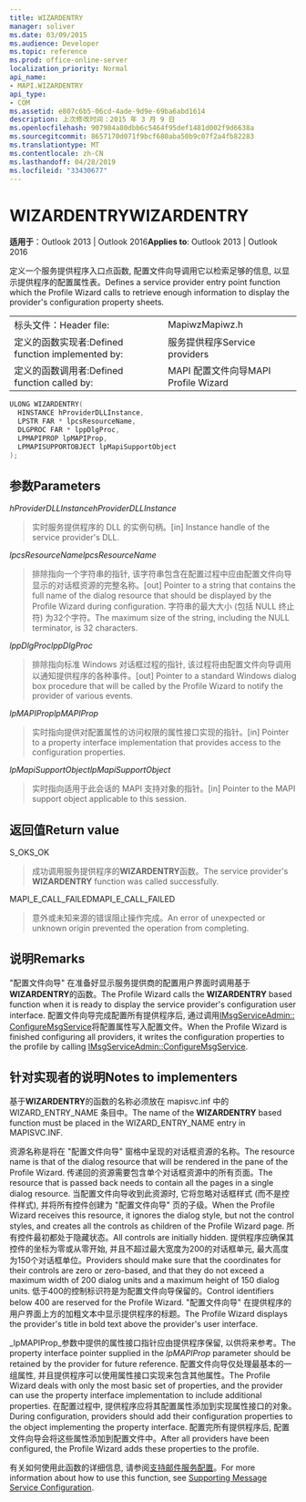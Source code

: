 ```yaml
---
title: WIZARDENTRY
manager: soliver
ms.date: 03/09/2015
ms.audience: Developer
ms.topic: reference
ms.prod: office-online-server
localization_priority: Normal
api_name:
- MAPI.WIZARDENTRY
api_type:
- COM
ms.assetid: e807c6b5-06cd-4ade-9d9e-69ba6abd1614
description: 上次修改时间：2015 年 3 月 9 日
ms.openlocfilehash: 907984a80dbb6c5464f95def1481d002f9d6638a
ms.sourcegitcommit: 8657170d071f9bcf680aba50b9c07f2a4fb82283
ms.translationtype: MT
ms.contentlocale: zh-CN
ms.lasthandoff: 04/28/2019
ms.locfileid: "33430677"
---
```

# <a name="wizardentry"></a><span data-ttu-id="01c03-103">WIZARDENTRY</span><span class="sxs-lookup"><span data-stu-id="01c03-103">WIZARDENTRY</span></span>

  
  
<span data-ttu-id="01c03-104">**适用于**：Outlook 2013 | Outlook 2016</span><span class="sxs-lookup"><span data-stu-id="01c03-104">**Applies to**: Outlook 2013 | Outlook 2016</span></span> 
  
<span data-ttu-id="01c03-105">定义一个服务提供程序入口点函数, 配置文件向导调用它以检索足够的信息, 以显示提供程序的配置属性表。</span><span class="sxs-lookup"><span data-stu-id="01c03-105">Defines a service provider entry point function which the Profile Wizard calls to retrieve enough information to display the provider's configuration property sheets.</span></span> 
  
|||
|:-----|:-----|
|<span data-ttu-id="01c03-106">标头文件：</span><span class="sxs-lookup"><span data-stu-id="01c03-106">Header file:</span></span>  <br/> |<span data-ttu-id="01c03-107">Mapiwz</span><span class="sxs-lookup"><span data-stu-id="01c03-107">Mapiwz.h</span></span>  <br/> |
|<span data-ttu-id="01c03-108">定义的函数实现者:</span><span class="sxs-lookup"><span data-stu-id="01c03-108">Defined function implemented by:</span></span>  <br/> |<span data-ttu-id="01c03-109">服务提供程序</span><span class="sxs-lookup"><span data-stu-id="01c03-109">Service providers</span></span>  <br/> |
|<span data-ttu-id="01c03-110">定义的函数调用者:</span><span class="sxs-lookup"><span data-stu-id="01c03-110">Defined function called by:</span></span>  <br/> |<span data-ttu-id="01c03-111">MAPI 配置文件向导</span><span class="sxs-lookup"><span data-stu-id="01c03-111">MAPI Profile Wizard</span></span>  <br/> |
   
```cpp
ULONG WIZARDENTRY(
  HINSTANCE hProviderDLLInstance,
  LPSTR FAR * lpcsResourceName,
  DLGPROC FAR * lppDlgProc,
  LPMAPIPROP lpMAPIProp,
  LPMAPISUPPORTOBJECT lpMapiSupportObject
);
```

## <a name="parameters"></a><span data-ttu-id="01c03-112">参数</span><span class="sxs-lookup"><span data-stu-id="01c03-112">Parameters</span></span>

 <span data-ttu-id="01c03-113">_hProviderDLLInstance_</span><span class="sxs-lookup"><span data-stu-id="01c03-113">_hProviderDLLInstance_</span></span>
  
> <span data-ttu-id="01c03-114">实时服务提供程序的 DLL 的实例句柄。</span><span class="sxs-lookup"><span data-stu-id="01c03-114">[in] Instance handle of the service provider's DLL.</span></span> 
    
 <span data-ttu-id="01c03-115">_lpcsResourceName_</span><span class="sxs-lookup"><span data-stu-id="01c03-115">_lpcsResourceName_</span></span>
  
> <span data-ttu-id="01c03-116">排除指向一个字符串的指针, 该字符串包含在配置过程中应由配置文件向导显示的对话框资源的完整名称。</span><span class="sxs-lookup"><span data-stu-id="01c03-116">[out] Pointer to a string that contains the full name of the dialog resource that should be displayed by the Profile Wizard during configuration.</span></span> <span data-ttu-id="01c03-117">字符串的最大大小 (包括 NULL 终止符) 为32个字符。</span><span class="sxs-lookup"><span data-stu-id="01c03-117">The maximum size of the string, including the NULL terminator, is 32 characters.</span></span> 
    
 <span data-ttu-id="01c03-118">_lppDlgProc_</span><span class="sxs-lookup"><span data-stu-id="01c03-118">_lppDlgProc_</span></span>
  
> <span data-ttu-id="01c03-119">排除指向标准 Windows 对话框过程的指针, 该过程将由配置文件向导调用以通知提供程序的各种事件。</span><span class="sxs-lookup"><span data-stu-id="01c03-119">[out] Pointer to a standard Windows dialog box procedure that will be called by the Profile Wizard to notify the provider of various events.</span></span> 
    
 <span data-ttu-id="01c03-120">_lpMAPIProp_</span><span class="sxs-lookup"><span data-stu-id="01c03-120">_lpMAPIProp_</span></span>
  
> <span data-ttu-id="01c03-121">实时指向提供对配置属性的访问权限的属性接口实现的指针。</span><span class="sxs-lookup"><span data-stu-id="01c03-121">[in] Pointer to a property interface implementation that provides access to the configuration properties.</span></span> 
    
 <span data-ttu-id="01c03-122">_lpMapiSupportObject_</span><span class="sxs-lookup"><span data-stu-id="01c03-122">_lpMapiSupportObject_</span></span>
  
> <span data-ttu-id="01c03-123">实时指向适用于此会话的 MAPI 支持对象的指针。</span><span class="sxs-lookup"><span data-stu-id="01c03-123">[in] Pointer to the MAPI support object applicable to this session.</span></span>
    
## <a name="return-value"></a><span data-ttu-id="01c03-124">返回值</span><span class="sxs-lookup"><span data-stu-id="01c03-124">Return value</span></span>

<span data-ttu-id="01c03-125">S_OK</span><span class="sxs-lookup"><span data-stu-id="01c03-125">S_OK</span></span> 
  
> <span data-ttu-id="01c03-126">成功调用服务提供程序的**WIZARDENTRY**函数。</span><span class="sxs-lookup"><span data-stu-id="01c03-126">The service provider's **WIZARDENTRY** function was called successfully.</span></span> 
    
<span data-ttu-id="01c03-127">MAPI_E_CALL_FAILED</span><span class="sxs-lookup"><span data-stu-id="01c03-127">MAPI_E_CALL_FAILED</span></span> 
  
> <span data-ttu-id="01c03-128">意外或未知来源的错误阻止操作完成。</span><span class="sxs-lookup"><span data-stu-id="01c03-128">An error of unexpected or unknown origin prevented the operation from completing.</span></span>
    
## <a name="remarks"></a><span data-ttu-id="01c03-129">说明</span><span class="sxs-lookup"><span data-stu-id="01c03-129">Remarks</span></span>

<span data-ttu-id="01c03-130">"配置文件向导" 在准备好显示服务提供商的配置用户界面时调用基于**WIZARDENTRY**的函数。</span><span class="sxs-lookup"><span data-stu-id="01c03-130">The Profile Wizard calls the **WIZARDENTRY** based function when it is ready to display the service provider's configuration user interface.</span></span> <span data-ttu-id="01c03-131">配置文件向导完成配置所有提供程序后, 通过调用[IMsgServiceAdmin:: ConfigureMsgService](imsgserviceadmin-configuremsgservice.md)将配置属性写入配置文件。</span><span class="sxs-lookup"><span data-stu-id="01c03-131">When the Profile Wizard is finished configuring all providers, it writes the configuration properties to the profile by calling [IMsgServiceAdmin::ConfigureMsgService](imsgserviceadmin-configuremsgservice.md).</span></span> 
  
## <a name="notes-to-implementers"></a><span data-ttu-id="01c03-132">针对实现者的说明</span><span class="sxs-lookup"><span data-stu-id="01c03-132">Notes to implementers</span></span>

<span data-ttu-id="01c03-133">基于**WIZARDENTRY**的函数的名称必须放在 mapisvc.inf 中的 WIZARD_ENTRY_NAME 条目中。</span><span class="sxs-lookup"><span data-stu-id="01c03-133">The name of the **WIZARDENTRY** based function must be placed in the WIZARD_ENTRY_NAME entry in MAPISVC.INF.</span></span> 
  
<span data-ttu-id="01c03-134">资源名称是将在 "配置文件向导" 窗格中呈现的对话框资源的名称。</span><span class="sxs-lookup"><span data-stu-id="01c03-134">The resource name is that of the dialog resource that will be rendered in the pane of the Profile Wizard.</span></span> <span data-ttu-id="01c03-135">传递回的资源需要包含单个对话框资源中的所有页面。</span><span class="sxs-lookup"><span data-stu-id="01c03-135">The resource that is passed back needs to contain all the pages in a single dialog resource.</span></span> <span data-ttu-id="01c03-136">当配置文件向导收到此资源时, 它将忽略对话框样式 (而不是控件样式), 并将所有控件创建为 "配置文件向导" 页的子级。</span><span class="sxs-lookup"><span data-stu-id="01c03-136">When the Profile Wizard receives this resource, it ignores the dialog style, but not the control styles, and creates all the controls as children of the Profile Wizard page.</span></span> <span data-ttu-id="01c03-137">所有控件最初都处于隐藏状态。</span><span class="sxs-lookup"><span data-stu-id="01c03-137">All controls are initially hidden.</span></span> <span data-ttu-id="01c03-138">提供程序应确保其控件的坐标为零或从零开始, 并且不超过最大宽度为200的对话框单元, 最大高度为150个对话框单位。</span><span class="sxs-lookup"><span data-stu-id="01c03-138">Providers should make sure that the coordinates for their controls are zero or zero-based, and that they do not exceed a maximum width of 200 dialog units and a maximum height of 150 dialog units.</span></span> <span data-ttu-id="01c03-139">低于400的控制标识符是为配置文件向导保留的。</span><span class="sxs-lookup"><span data-stu-id="01c03-139">Control identifiers below 400 are reserved for the Profile Wizard.</span></span> <span data-ttu-id="01c03-140">"配置文件向导" 在提供程序的用户界面上方的加粗文本中显示提供程序的标题。</span><span class="sxs-lookup"><span data-stu-id="01c03-140">The Profile Wizard displays the provider's title in bold text above the provider's user interface.</span></span> 
  
<span data-ttu-id="01c03-141">_lpMAPIProp_参数中提供的属性接口指针应由提供程序保留, 以供将来参考。</span><span class="sxs-lookup"><span data-stu-id="01c03-141">The property interface pointer supplied in the  _lpMAPIProp_ parameter should be retained by the provider for future reference.</span></span> <span data-ttu-id="01c03-142">配置文件向导仅处理最基本的一组属性, 并且提供程序可以使用属性接口实现来包含其他属性。</span><span class="sxs-lookup"><span data-stu-id="01c03-142">The Profile Wizard deals with only the most basic set of properties, and the provider can use the property interface implementation to include additional properties.</span></span> <span data-ttu-id="01c03-143">在配置过程中, 提供程序应将其配置属性添加到实现属性接口的对象。</span><span class="sxs-lookup"><span data-stu-id="01c03-143">During configuration, providers should add their configuration properties to the object implementing the property interface.</span></span> <span data-ttu-id="01c03-144">配置完所有提供程序后, 配置文件向导会将这些属性添加到配置文件中。</span><span class="sxs-lookup"><span data-stu-id="01c03-144">After all providers have been configured, the Profile Wizard adds these properties to the profile.</span></span> 
  
<span data-ttu-id="01c03-145">有关如何使用此函数的详细信息, 请参阅[支持邮件服务配置](supporting-message-service-configuration.md)。</span><span class="sxs-lookup"><span data-stu-id="01c03-145">For more information about how to use this function, see [Supporting Message Service Configuration](supporting-message-service-configuration.md).</span></span> 
  

